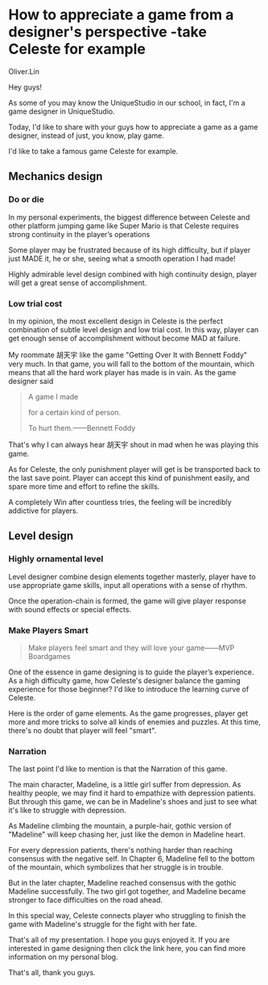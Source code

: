 # How to appreciate a game from a designer's perspective -take Celeste for example

Oliver.Lin

Hey guys! 

As some of you may know the UniqueStudio in our school, in fact, I'm a game designer in UniqueStudio.

Today, I'd like to share with your guys how to appreciate a game as a game designer, instead of just, you know, play game.

I'd like to take a famous game Celeste for example.

## Mechanics design

### Do or die

In my personal experiments, the biggest difference between Celeste and other platform jumping game like Super Mario is that Celeste requires strong continuity in the player’s operations

Some player may be frustrated because of its high difficulty, but if player just MADE it, he or she, seeing what a smooth operation I had made! 

Highly admirable level design combined with high continuity design, player will get a great sense of accomplishment.

### Low trial cost


In my opinion, the most excellent design in Celeste is the perfect combination of subtle level design and low trial cost. In this way, player can get enough sense of accomplishment without become MAD at failure.

My roommate 胡天宇 like the game "Getting Over It with Bennett Foddy" very much. In that game, you will fall to the bottom of the mountain, which means that all the hard work player has made is in vain. As the game designer said

> A game I made
> 
> for a certain kind of person.
> 
>  To hurt them.——Bennett Foddy

That's why I can always hear 胡天宇 shout in mad when he was playing this game.

As for Celeste, the only punishment player will get is be transported back to the last save point. Player can accept this kind of punishment easily, and spare more time and effort to refine the skills.

A completely Win after countless tries, the feeling will be incredibly addictive for players.

## Level design

### Highly ornamental level


Level designer combine design elements together masterly, player have to use appropriate game skills, input all operations with a sense of rhythm.

Once the operation-chain is formed, the game will give player response with sound effects or special effects.

### Make Players Smart

> Make players feel smart and they will love your game——MVP Boardgames

One of the essence in game designing is to guide the player’s experience. As a high difficulty game, how Celeste's designer balance the gaming experience for those beginner? I'd like to introduce the learning curve of Celeste.

Here is the order of game elements. As the game progresses, player get more and more tricks to solve all kinds of enemies and puzzles. At this time, there's no doubt that player will feel "smart".

### Narration

The last point I'd like to mention is that the Narration of this game.

The main character, Madeline, is a little girl suffer from depression. As healthy people, we may find it hard to empathize with depression patients. But through this game, we can be in Madeline's shoes and just to see what it's like to struggle with depression.

As Madeline climbing the mountain, a purple-hair, gothic version of "Madeline" will keep chasing her, just like the demon in Madeline heart. 

For every depression patients, there's nothing harder than reaching consensus with the negative self. In Chapter 6, Madeline fell to the bottom of the mountain, which symbolizes that her struggle is in trouble.

But in the later chapter, Madeline reached consensus with the gothic Madeline successfully. The two girl got together, and Madeline became stronger to face difficulties on the road ahead.

In this special way, Celeste connects player who struggling to finish the game with Madeline's struggle for the fight with her fate.

That's all of my presentation. I hope you guys enjoyed it. If you are interested in game designing then click the link here, you can find more information on my personal blog.

That's all, thank you guys.